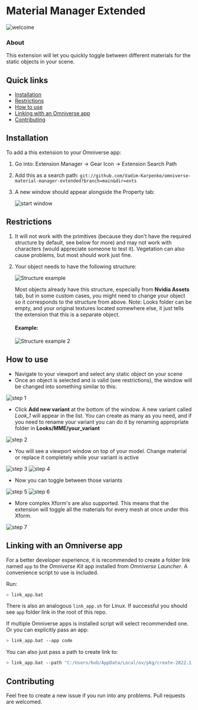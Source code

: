 # Material Manager Extended
![welcome](readme_media/welcome.jpg)
### About
This extension will let you quickly toggle between different materials for the static objects in your scene.

## Quick links

* [Installation](#installation)
* [Restrictions](#restrictions)
* [How to use](#how-to-use)
* [Linking with an Omniverse app](#linking-with-an-omniverse-app)
* [Contributing](#contributing)

## Installation

To add a this extension to your Omniverse app:
1. Go into: Extension Manager -> Gear Icon -> Extension Search Path
2. Add this as a search path: `git://github.com/Vadim-Karpenko/omniverse-material-manager-extended?branch=main&dir=exts`
3. A new window should appear alongside the Property tab:


    ![start window](readme_media/start_window.jpg)

## Restrictions
1. It will not work with the primitives (because they don't have the required structure by default, see below for more) and may not work with characters (would appreciate someone to test it). Vegetation can also cause problems, but most should work just fine.
2. Your object needs to have the following structure:


    ![Structure example](readme_media/structure_example.svg)


    Most objects already have this structure, especially from **Nvidia Assets** tab, but in some custom cases, you might need to change your object so it corresponds to the structure from above. Note: Looks folder can be empty, and your original textures located somewhere else, it just tells the extension that this is a separate object.
    #### Example:


    ![Structure example 2](readme_media/structure_example2.jpg)


## How to use
- Navigate to your viewport and select any static object on your scene
- Once an object is selected and is valid (see restrictions), the window will be changed into something similar to this:


![step 1](readme_media/step1.jpg)
- Click **Add new variant** at the bottom of the window. A new variant called _Look_1_ will appear in the list. You can create as many as you need, and if you need to rename your variant you can do it by renaming appropriate folder in **Looks/MME/your_variant**


![step 2](readme_media/step2.jpg)
- You will see a viewport window on top of your model. Change material or replace it completely while your variant is active


![step 3](readme_media/step3.jpg) ![step 4](readme_media/step4.jpg)


- Now you can toggle between those variants


![step 5](readme_media/step5.jpg) ![step 6](readme_media/step6.jpg)


- More complex Xform's are also supported. This means that the extension will toggle all the materials for every mesh at once under this Xform.


![step 7](readme_media/step7.jpg)


## Linking with an Omniverse app

For a better developer experience, it is recommended to create a folder link named `app` to the *Omniverse Kit* app installed from *Omniverse Launcher*. A convenience script to use is included.

Run:

```bash
> link_app.bat
```

There is also an analogous `link_app.sh` for Linux. If successful you should see `app` folder link in the root of this repo.

If multiple Omniverse apps is installed script will select recommended one. Or you can explicitly pass an app:

```bash
> link_app.bat --app code
```

You can also just pass a path to create link to:

```bash
> link_app.bat --path "C:/Users/bob/AppData/Local/ov/pkg/create-2022.1.3"
```


## Contributing
Feel free to create a new issue if you run into any problems. Pull requests are welcomed.
